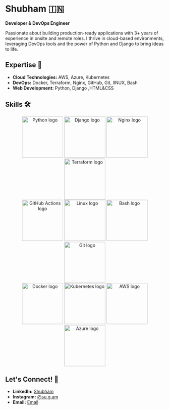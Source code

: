 # Shubham 🇮🇳

**Developer & DevOps Engineer**

Passionate about building production-ready applications with 3+ years of experience in onsite and remote roles. I thrive in cloud-based environments, leveraging DevOps tools and the power of Python and Django to bring ideas to life.

## Expertise 🚀

* **Cloud Technologies:** AWS, Azure, Kubernetes
* **DevOps:** Docker, Terraform, Nginx, GitHub, Git, lINUX, Bash
* **Web Development:** Python, Django ,HTML&CSS

## Skills 🛠️

<p align="center">
  <img src="https://cdn.jsdelivr.net/gh/devicons/devicon/icons/python/python-original.svg" alt="Python logo" width="130" height="130" />
  <img src="https://cdn.jsdelivr.net/gh/devicons/devicon/icons/django/django-plain.svg" alt="Django logo" width="130" height="130" />
  <img src="https://cdn.jsdelivr.net/gh/devicons/devicon/icons/nginx/nginx-original.svg" alt="Nginx logo" width="130" height="130" />
  <img src="https://cdn.jsdelivr.net/gh/devicons/devicon/icons/terraform/terraform-original.svg" alt="Terraform logo" width="130" height="130" /> 
  <br>
  <img src="https://cdn.jsdelivr.net/gh/devicons/devicon/icons/githubactions/githubactions-original.svg" alt="GitHub Actions logo" width="130" height="130" />
<img src="https://cdn.jsdelivr.net/gh/devicons/devicon/icons/linux/linux-original.svg" alt="Linux logo" width="130" height="130" />
<img src="https://cdn.jsdelivr.net/gh/devicons/devicon/icons/bash/bash-original.svg" alt="Bash logo" width="130" height="130" />
  <img src="https://cdn.jsdelivr.net/gh/devicons/devicon/icons/git/git-original.svg" alt="Git logo" width="130" height="130" /> 
  <br>
    <img src="https://cdn.jsdelivr.net/gh/devicons/devicon/icons/docker/docker-original.svg" alt="Docker logo" width="130" height="130" />
  <img src="https://cdn.jsdelivr.net/gh/devicons/devicon/icons/kubernetes/kubernetes-plain.svg" alt="Kubernetes logo" width="130" height="130" />
  <img src="https://cdn.jsdelivr.net/gh/devicons/devicon/icons/amazonwebservices/amazonwebservices-original-wordmark.svg" alt="AWS logo" width="130" height="130" />
  <img src="https://cdn.jsdelivr.net/gh/devicons/devicon/icons/azure/azure-original.svg" alt="Azure logo" width="130" height="130" /> 
  
</p>

## Let's Connect! 🤝

* **LinkedIn:** [Shubham](https://www.linkedin.com/in/shubhammca88/)
* **Instagram:** [@su.g.am](https://www.instagram.com/in/su.g.am/) 
* **Email:** [Email](mailto:byshubham6@gmail.com)

